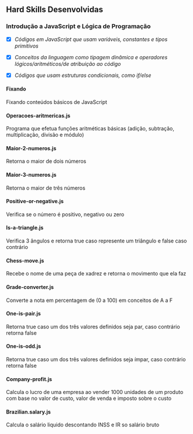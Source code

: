 ## Hard Skills Desenvolvidas

### Introdução a JavaScript e Lógica de Programação

- [X] _Códigos em JavaScript que usam variáveis, constantes e tipos primitivos_
- [X] _Conceitos da linguagem como tipagem dinâmica e operadores lógicos/aritméticos/de atribuição ao código_
- [X] _Códigos que usam estruturas condicionais, como if/else_



#### Fixando
Fixando conteúdos básicos de JavaScript

#### Operacoes-aritmericas.js
Programa que efetua funções aritméticas básicas (adição, subtração, multiplicação, divisão e módulo)

#### Maior-2-numeros.js
Retorna o maior de dois números

#### Maior-3-numeros.js
Retorna o maior de três números

#### Positive-or-negative.js
Verifica se o número é positivo, negativo ou zero

#### Is-a-triangle.js
Verifica 3 ângulos e retorna true caso represente um triângulo e false caso contrário

#### Chess-move.js
Recebe o nome de uma peça de xadrez e retorna o movimento que ela faz

#### Grade-converter.js
Converte a nota em percentagem de (0 a 100) em conceitos de A a F

#### One-is-pair.js
Retorna true caso um dos três valores definidos seja par, caso contrário retorna false

#### One-is-odd.js
Retorna true caso um dos três valores definidos seja ímpar, caso contrário retorna false

#### Company-profit.js
Calcula o lucro de uma empresa ao vender 1000 unidades de um produto com base no valor de custo, valor de venda e imposto sobre o custo

#### Brazilian.salary.js
Calcula o salário liquido descontando INSS e IR so salário bruto
